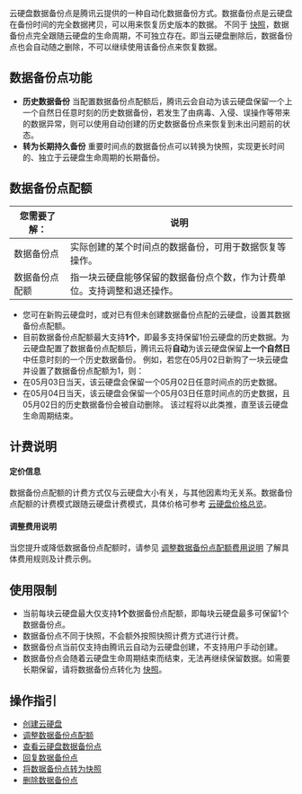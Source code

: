 
云硬盘数据备份点是腾讯云提供的一种自动化数据备份方式。数据备份点是云硬盘在备份时间的完全数据拷贝，可以用来恢复历史版本的数据。
不同于 [快照](https://cloud.tencent.com/document/product/362/5754)，数据备份点完全跟随云硬盘的生命周期，不可独立存在。即当云硬盘删除后，数据备份点也会自动随之删除，不可以继续使用该备份点来恢复数据。

## 数据备份点功能
- **历史数据备份**
当配置数据备份点配额后，腾讯云会自动为该云硬盘保留一个上一个自然日任意时刻的历史数据备份，若发生了由病毒、入侵、误操作等带来的数据异常，则可以使用自动创建的历史数据备份点来恢复到未出问题前的状态。
- **转为长期持久备份**
重要时间点的数据备份点可以转换为快照，实现更长时间的、独立于云硬盘生命周期的长期备份。


## 数据备份点配额

| 您需要了解：| 说明|
|--|--|
|数据备份点|  实际创建的某个时间点的数据备份，可用于数据恢复等操作。|
|数据备份点配额| 指一块云硬盘能够保留的数据备份点个数，作为计费单位。支持调整和退还操作。|


- 您可在新购云硬盘时，或对已有但未创建数据备份点配的云硬盘，设置其数据备份点配额。
- 目前数据备份点配额最大支持**1个**，即最多支持保留1份云硬盘的历史数据。为云硬盘配置了数据备份点配额后，腾讯云将**自动**为该云硬盘保留**上一个自然日**中任意时刻的一个历史数据备份。
例如，若您在05月02日新购了一块云硬盘并设置了数据备份点配额为1，则：
 - 在05月03日当天，该云硬盘会保留一个05月02日任意时间点的历史数据。
 - 在05月04日当天，该云硬盘会保留一个05月03日任意时间点的历史数据，且05月02日的历史数据备份会被自动删除。
 该过程将以此类推，直至该云硬盘生命周期结束。


## 计费说明
#### 定价信息
数据备份点配额的计费方式仅与云硬盘大小有关，与其他因素均无关系。数据备份点配额的计费模式跟随云硬盘计费模式，具体价格可参考 [云硬盘价格总览](https://cloud.tencent.com/document/product/362/2413)。

#### 调整费用说明
当您提升或降低数据备份点配额时，请参见 [调整数据备份点配额费用说明]() 了解具体费用规则及计费示例。



## 使用限制[](id:restrictions)
- 当前每块云硬盘最大仅支持**1个**数据备份点配额，即每块云硬盘最多可保留1个数据备份点。
- 数据备份点不同于快照，不会额外按照快照计费方式进行计费。
- 数据备份点当前仅支持由腾讯云自动为云硬盘创建，不支持用户手动创建。
- 数据备份点会随着云硬盘生命周期结束而结束，无法再继续保留数据。如需要长期保留，请将数据备份点转化为 [快照](https://cloud.tencent.com/document/product/362/5754)。


## 操作指引
- [创建云硬盘](https://cloud.tencent.com/document/product/362/5744)
- [调整数据备份点配额](https://cloud.tencent.com/document/product/362/73666)
- [查看云硬盘数据备份点](https://cloud.tencent.com/document/product/362/73667)
- [回复数据备份点](https://cloud.tencent.com/document/product/362/73668)
- [将数据备份点转为快照](https://cloud.tencent.com/document/product/362/73669)
- [删除数据备份点](https://cloud.tencent.com/document/product/362/73670)

